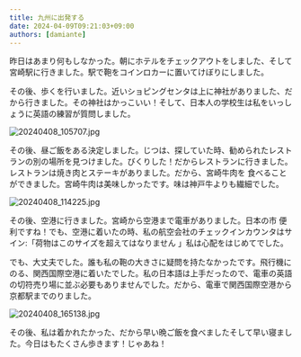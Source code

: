 ```yaml
---
title: 九州に出発する
date: 2024-04-09T09:21:03+09:00
authors: [damiante]
---
```

昨日はあまり何もしなかった。朝にホテルをチェックアウトをしました、そして宮崎駅に行きました。駅で鞄をコインロカーに置いてけぼりにしました。

その後、歩くを行いました。近いショピングセンタは上に神社がありました、だから行きました。その神社はかっこいい！そして、日本人の学校生は私をいっしょうに英語の練習が質問しました。

![20240408_105707.jpg](https://github.com/devhou-se/www-jp/assets/12438044/1a58fe29-9c18-41ff-9d1a-52a9d4bfe466)

その後、昼ご飯をある決定しました。じつは、探していた時、勧められたレストランの別の場所を見つけました。びくりした！だからレストランに行きました。レストランは焼き肉とステーキがありました。だから、宮崎牛肉を 食べることができました。宮崎牛肉は美味しかったです。味は神戸牛よりも繊細でした。

![20240408_114225.jpg](https://github.com/devhou-se/www-jp/assets/12438044/531438b1-7ac7-42df-b0b6-0103b760dba2)

その後、空港に行きました。宮崎から空港まで電車がありました。日本の市 便利ですね！でも、空港に着いたの時、私の航空会社のチェックインカウンタはサイン:「荷物はこのサイズを超えてはなりません 」私は心配をはじめてでした。

でも、大丈夫でした。誰も私の鞄の大きさに疑問を持たなかったです。飛行機にのる、関西国際空港に着いたでした。私の日本語は上手だったので、電車の英語の切符売り場に並ぶ必要もありませんでした。だから、電車で関西国際空港から京都駅までのりました。

![20240408_165138.jpg](https://github.com/devhou-se/www-jp/assets/12438044/cd321a11-0e7f-441f-a918-5555486a3e43)

その後、私は着かれたかった、だから早い晩ご飯を食べましたそして早い寝ました。今日はもたくさん歩きます！じゃあね！
